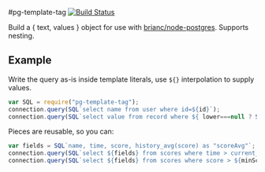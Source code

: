 #pg-template-tag
[![Build Status](https://travis-ci.org/XeCycle/pg-template-tag.svg)](https://travis-ci.org/XeCycle/pg-template-tag)

Build a { text, values } object for use with
[brianc/node-postgres](https://github.com/brianc/node-postgres/).
Supports nesting.

## Example

Write the query as-is inside template literals, use `${}` interpolation to
supply values.

```javascript
var SQL = require("pg-template-tag");
connection.query(SQL`select name from user where id=${id}`);
connection.query(SQL`select value from record where ${ lower===null ? SQL`true` : SQL`time > ${lower}`}`);
```

Pieces are reusable, so you can:

```javascript
var fields = SQL`name, time, score, history_avg(score) as "scoreAvg"`;
connection.query(SQL`select ${fields} from scores where time > current_date`);
connection.query(SQL`select ${fields} from scores where score > ${minScore}`);
```
